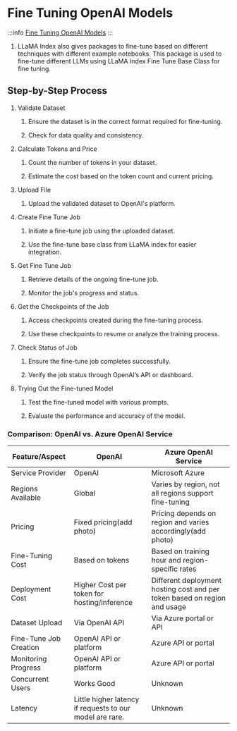 # Fine Tuning OpenAI Models

:::info
[Fine Tuning OpenAI Models](https://platform.openai.com/docs/guides/fine-tuning/when-to-use-fine-tuning)
:::

1. LLaMA Index also gives packages to fine-tune based on different techniques with different example notebooks. This package is used to fine-tune different LLMs using LLaMA Index Fine Tune Base Class for fine tuning.

## **Step-by-Step Process**

1. Validate Dataset
  
     1. Ensure the dataset is in the correct format required for fine-tuning.
   
     2. Check for data quality and consistency.
   
2. Calculate Tokens and Price

      1. Count the number of tokens in your dataset.

      2.  Estimate the cost based on the token count and current pricing.
   
3. Upload File

      1. Upload the validated dataset to OpenAI's platform.
  
4. Create Fine Tune Job

      1. Initiate a fine-tune job using the uploaded dataset.

      2. Use the fine-tune base class from LLaMA index for easier integration.

5. Get Fine Tune Job

      1.  Retrieve details of the ongoing fine-tune job.

      2. Monitor the job's progress and status.

6. Get the Checkpoints of the Job

     1. Access checkpoints created during the fine-tuning process.

     2. Use these checkpoints to resume or analyze the training process.

7. Check Status of Job

     1. Ensure the fine-tune job completes successfully.

     2. Verify the job status through OpenAI’s API or dashboard.

8. Trying Out the Fine-tuned Model

     1. Test the fine-tuned model with various prompts.

     2. Evaluate the performance and accuracy of the model.

### **Comparison: OpenAI vs. Azure OpenAI Service**

|Feature/Aspect|OpenAI|Azure OpenAI Service|
|---------------|----------|-----------|
|Service Provider|OpenAI|Microsoft Azure|
|Regions Available|Global|Varies by region, not all regions support fine-tuning|
|Pricing|Fixed pricing(add photo)|Pricing depends on region and varies accordingly(add photo)|
|Fine-Tuning Cost|Based on tokens|Based on training hour and region-specific rates|
|Deployment Cost|Higher Cost per token for hosting/inference|Different deployment hosting cost and per token based on region and usage|
|Dataset Upload|Via OpenAI API|Via Azure portal or API|
|Fine-Tune Job Creation|OpenAI API or platform|Azure API or portal|
|Monitoring Progress|OpenAI API or platform|Azure API or portal|
|Concurrent Users|Works Good|Unknown|
|Latency|Little higher latency if requests to our model are rare.|Unknown|
